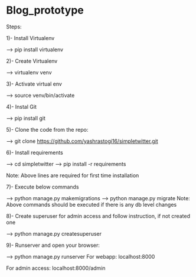 # Blog_prototype

 

Steps:

1)- Install Virtualenv

--> pip install virtualenv

2)- Create Virtualenv

--> virtualenv venv

3)- Activate virtual env

--> source venv/bin/activate

4)- Instal Git

--> pip install git

5)- Clone the code from the repo:

--> git clone https://github.com/yashrastogi16/simpletwitter.git

6)- Install requirements

--> cd simpletwitter
--> pip install -r requirements

Note: Above lines are required for first time installation

7)- Execute below commands

--> python manage.py makemigrations
--> python manage.py migrate
Note: Above commands should be executed if there is any db level changes

8)- Create superuser for admin access and follow instruction, if not created one

--> python manage.py createsuperuser

9)- Runserver and open your browser: 

--> python manage.py runserver
For webapp: localhost:8000

For admin access: localhost:8000/admin
